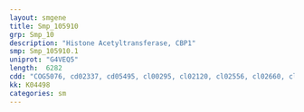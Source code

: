 ```yaml
---
layout: smgene
title: Smp_105910
grp: Smp_10
description: "Histone Acetyltransferase, CBP1"
smp: Smp_105910.1
uniprot: "G4VEQ5"
length:  6282
cdd: "COG5076, cd02337, cd05495, cl00295, cl02120, cl02556, cl02660, cl03478, cl05510, pfam00439, pfam00569, pfam02135, pfam02172, pfam05109, pfam06001, pfam08214, smart00291, smart00297, smart00551"
kk: K04498
categories: sm
---
```

